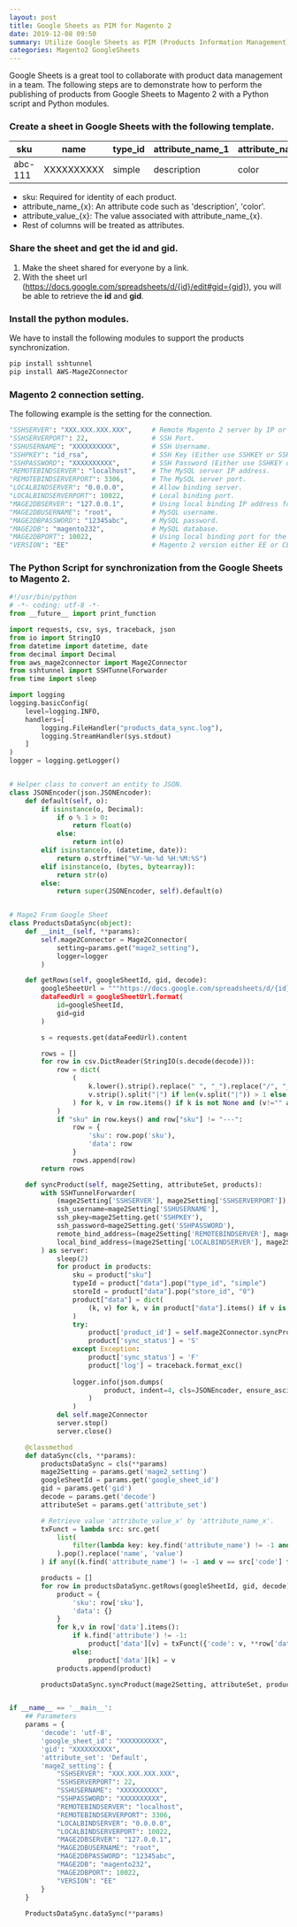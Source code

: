 ```yaml
---
layout: post
title: Google Sheets as PIM for Magento 2
date: 2019-12-08 09:50
summary: Utilize Google Sheets as PIM (Products Information Management) for Magento 2.
categories: Magento2 GoogleSheets
---
```


Google Sheets is a great tool to collaborate with product data management in a team. The following steps are to demonstrate how to perform the publishing of products from Google Sheets to Magento 2 with a Python script and Python modules.
### Create a sheet in Google Sheets with the following template. 

sku | name | type_id | attribute_name_1 | attribute_name_2 | attribute_value_1 | attribute_value_2
--- | --- | --- | --- | --- | --- | ---
abc-111 | XXXXXXXXXX | simple | description | color | XXXXXXXXXX | White

* sku: Required for identity of each product.
* attribute_name_{x}: An attribute code such as 'description', 'color'.
* attribute_value_{x}: The value associated with attribute_name_{x}.
* Rest of columns will be treated as attributes.

### Share the sheet and get the id and gid.

1. Make the sheet shared for everyone by a link.
2. With the sheet url (https://docs.google.com/spreadsheets/d/{id}/edit#gid={gid}), you will be able to retrieve the **id** and **gid**.

### Install the python modules.

We have to install the following modules to support the products synchronization.
```bash
pip install sshtunnel
pip install AWS-Mage2Connector
```

### Magento 2 connection setting.

The following example is the setting for the connection. 
```python
"SSHSERVER": "XXX.XXX.XXX.XXX",     # Remote Magento 2 server by IP or full domain address.
"SSHSERVERPORT": 22,                # SSH Port.
"SSHUSERNAME": "XXXXXXXXXX",        # SSH Username.
"SSHPKEY": "id_rsa",                # SSH Key (Either use SSHKEY or SSHPASSWORD).
"SSHPASSWORD": "XXXXXXXXXX",        # SSH Password (Either use SSHKEY or SSHPASSWORD).
"REMOTEBINDSERVER": "localhost",    # The MySQL server IP address.
"REMOTEBINDSERVERPORT": 3306,       # The MySQL server port.
"LOCALBINDSERVER": "0.0.0.0",       # Allow binding server.
"LOCALBINDSERVERPORT": 10022,       # Local binding port.
"MAGE2DBSERVER": "127.0.0.1",       # Using local binding IP address for the remote MySQL server.
"MAGE2DBUSERNAME": "root",          # MySQL username.
"MAGE2DBPASSWORD": "12345abc",      # MySQL password.
"MAGE2DB": "magento232",            # MySQL database.
"MAGE2DBPORT": 10022,               # Using local binding port for the remote MySQL server.
"VERSION": "EE"                     # Magento 2 version either EE or CE.
```

### The Python Script for synchronization from the Google Sheets to Magento 2.

```python
#!/usr/bin/python
# -*- coding: utf-8 -*-
from __future__ import print_function

import requests, csv, sys, traceback, json
from io import StringIO
from datetime import datetime, date
from decimal import Decimal
from aws_mage2connector import Mage2Connector
from sshtunnel import SSHTunnelForwarder
from time import sleep

import logging
logging.basicConfig(
    level=logging.INFO,
    handlers=[
        logging.FileHandler("products_data_sync.log"),
        logging.StreamHandler(sys.stdout)
    ]
)   
logger = logging.getLogger()


# Helper class to convert an entity to JSON.
class JSONEncoder(json.JSONEncoder):
    def default(self, o):
        if isinstance(o, Decimal):
            if o % 1 > 0:
                return float(o)
            else:
                return int(o)
        elif isinstance(o, (datetime, date)):
            return o.strftime("%Y-%m-%d %H:%M:%S")
        elif isinstance(o, (bytes, bytearray)):
            return str(o)
        else:
            return super(JSONEncoder, self).default(o)


# Mage2 From Google Sheet
class ProductsDataSync(object):
    def __init__(self, **params):
        self.mage2Connector = Mage2Connector(
            setting=params.get("mage2_setting"), 
            logger=logger
        )

    def getRows(self, googleSheetId, gid, decode):
        googleSheetUrl = """https://docs.google.com/spreadsheets/d/{id}/export?format=csv&id={id}&gid={gid}""""
        dataFeedUrl = googleSheetUrl.format(
            id=googleSheetId,
            gid=gid
        )

        s = requests.get(dataFeedUrl).content

        rows = []
        for row in csv.DictReader(StringIO(s.decode(decode))):
            row = dict(
                (
                    k.lower().strip().replace(" ", "_").replace("/", "_").replace("(", "").replace(")", ""), 
                    v.strip().split("|") if len(v.split("|")) > 1 else v.strip()
                ) for k, v in row.items() if k is not None and (v!="" and v is not None)
            )
            if "sku" in row.keys() and row["sku"] != "---":
                row = {
                    'sku': row.pop('sku'),
                    'data': row
                }
                rows.append(row)
        return rows

    def syncProduct(self, mage2Setting, attributeSet, products):
        with SSHTunnelForwarder(
            (mage2Setting['SSHSERVER'], mage2Setting['SSHSERVERPORT']),
            ssh_username=mage2Setting['SSHUSERNAME'],
            ssh_pkey=mage2Setting.get('SSHPKEY'),
            ssh_password=mage2Setting.get('SSHPASSWORD'),
            remote_bind_address=(mage2Setting['REMOTEBINDSERVER'], mage2Setting['REMOTEBINDSERVERPORT']),
            local_bind_address=(mage2Setting['LOCALBINDSERVER'], mage2Setting['LOCALBINDSERVERPORT'])
        ) as server:
            sleep(2)
            for product in products:
                sku = product["sku"]
                typeId = product["data"].pop("type_id", "simple")
                storeId = product["data"].pop("store_id", "0")
                product["data"] = dict(
                    (k, v) for k, v in product["data"].items() if v is not None
                )
                try:
                    product['product_id'] = self.mage2Connector.syncProduct(sku, attributeSet, data, typeId, storeId)
                    product['sync_status'] = 'S'
                except Exception:
                    product['sync_status'] = 'F'
                    product['log'] = traceback.format_exc()
                
                logger.info(json.dumps(
                        product, indent=4, cls=JSONEncoder, ensure_ascii=False
                    )
                )
            del self.mage2Connector
            server.stop()
            server.close()

    @classmethod
    def dataSync(cls, **params):
        productsDataSync = cls(**params)
        mage2Setting = params.get('mage2_setting')
        googleSheetId = params.get('google_sheet_id')
        gid = params.get('gid')
        decode = params.get('decode')
        attributeSet = params.get('attribute_set')

        # Retrieve value 'attribute_value_x' by 'attribute_name_x'.
        txFunct = lambda src: src.get(
            list(
                filter(lambda key: key.find('attribute_name') != -1 and src[key]==src['code'], src.keys())
            ).pop().replace('name', 'value')
        ) if any((k.find('attribute_name') != -1 and v == src['code'] for k,v in src.items())) else None

        products = []
        for row in productsDataSync.getRows(googleSheetId, gid, decode):
            product = {
                'sku': row['sku'],
                'data': {}
            }
            for k,v in row['data'].items():
                if k.find('attribute') != -1:
                    product['data'][v] = txFunct({'code': v, **row['data']})
                else:
                    product['data'][k] = v
            products.append(product)

        productsDataSync.syncProduct(mage2Setting, attributeSet, products)


if __name__ == '__main__':
    ## Parameters
    params = {
        'decode': 'utf-8',
        'google_sheet_id': "XXXXXXXXXX",
        'gid': "XXXXXXXXXX",
        'attribute_set': 'Default',
        'mage2_setting': {
            "SSHSERVER": "XXX.XXX.XXX.XXX",
            "SSHSERVERPORT": 22,
            "SSHUSERNAME": "XXXXXXXXXX",
            "SSHPASSWORD": "XXXXXXXXXX",
            "REMOTEBINDSERVER": "localhost",
            "REMOTEBINDSERVERPORT": 3306,
            "LOCALBINDSERVER": "0.0.0.0",
            "LOCALBINDSERVERPORT": 10022,
            "MAGE2DBSERVER": "127.0.0.1",
            "MAGE2DBUSERNAME": "root",
            "MAGE2DBPASSWORD": "12345abc",
            "MAGE2DB": "magento232",
            "MAGE2DBPORT": 10022,
            "VERSION": "EE"
        }
    }
    
    ProductsDataSync.dataSync(**params)

```